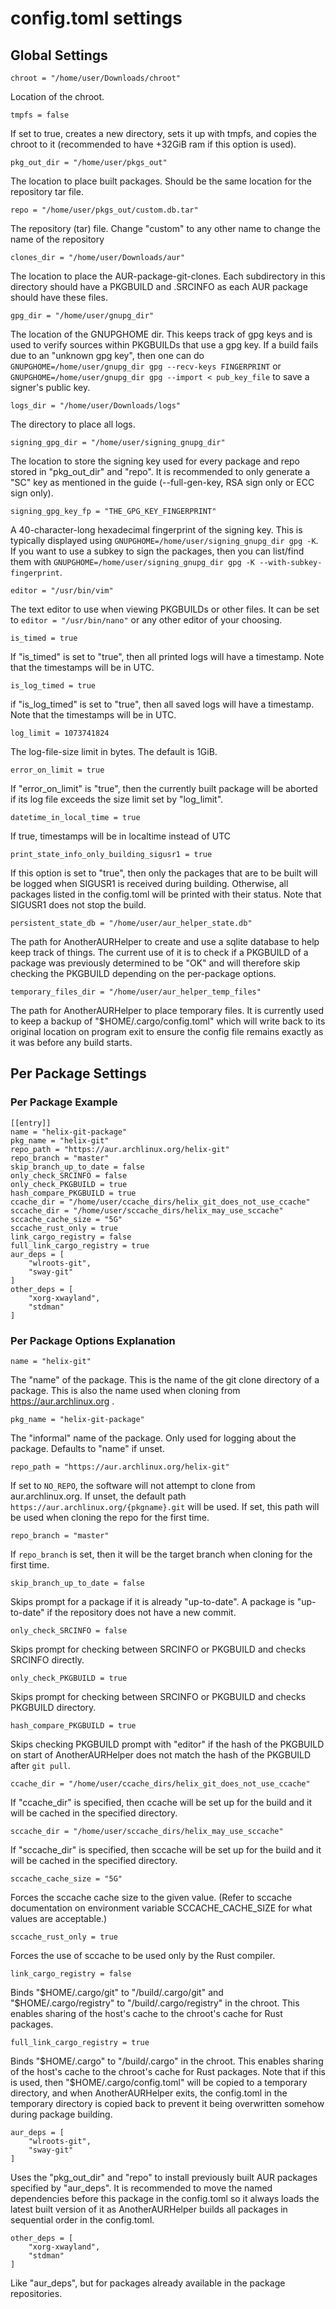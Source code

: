 # config.toml settings

## Global Settings

    chroot = "/home/user/Downloads/chroot"

Location of the chroot.

    tmpfs = false

If set to true, creates a new directory, sets it up with tmpfs, and copies the
chroot to it (recommended to have +32GiB ram if this option is used).

    pkg_out_dir = "/home/user/pkgs_out"

The location to place built packages. Should be the same location for the
repository tar file.

    repo = "/home/user/pkgs_out/custom.db.tar"

The repository (tar) file. Change "custom" to any other name to change the name
of the repository

    clones_dir = "/home/user/Downloads/aur"

The location to place the AUR-package-git-clones. Each subdirectory in this
directory should have a PKGBUILD and .SRCINFO as each AUR package should have
these files.

    gpg_dir = "/home/user/gnupg_dir"

The location of the GNUPGHOME dir. This keeps track of gpg keys and is used to
verify sources within PKGBUILDs that use a gpg key. If a build fails due to an
"unknown gpg key", then one can do `GNUPGHOME=/home/user/gnupg_dir gpg
--recv-keys FINGERPRINT` or `GNUPGHOME=/home/user/gnupg_dir gpg --import <
pub_key_file` to save a signer's public key.

    logs_dir = "/home/user/Downloads/logs"

The directory to place all logs.

    signing_gpg_dir = "/home/user/signing_gnupg_dir"

The location to store the signing key used for every package and repo stored in
"pkg\_out\_dir" and "repo". It is recommended to only generate a "SC" key as
mentioned in the guide (--full-gen-key, RSA sign only or ECC sign only).

    signing_gpg_key_fp = "THE_GPG_KEY_FINGERPRINT"

A 40-character-long hexadecimal fingerprint of the signing key. This is
typically displayed using `GNUPGHOME=/home/user/signing_gnupg_dir gpg -K`. If
you want to use a subkey to sign the packages, then you can list/find them with
`GNUPGHOME=/home/user/signing_gnupg_dir gpg -K --with-subkey-fingerprint`.

    editor = "/usr/bin/vim"

The text editor to use when viewing PKGBUILDs or other files. It can be set to
`editor = "/usr/bin/nano"` or any other editor of your choosing.

    is_timed = true

If "is\_timed" is set to "true", then all printed logs will have a timestamp.
Note that the timestamps will be in UTC.

    is_log_timed = true

if "is\_log\_timed" is set to "true", then all saved logs will have a timestamp.
Note that the timestamps will be in UTC.

    log_limit = 1073741824

The log-file-size limit in bytes. The default is 1GiB.

    error_on_limit = true

If "error\_on\_limit" is "true", then the currently built package will be
aborted if its log file exceeds the size limit set by "log\_limit".

    datetime_in_local_time = true

If true, timestamps will be in localtime instead of UTC

    print_state_info_only_building_sigusr1 = true

If this option is set to "true", then only the packages that are to be built
will be logged when SIGUSR1 is received during building. Otherwise, all packages
listed in the config.toml will be printed with their status. Note that SIGUSR1
does not stop the build.

    persistent_state_db = "/home/user/aur_helper_state.db"

The path for AnotherAURHelper to create and use a sqlite database to help keep
track of things. The current use of it is to check if a PKGBUILD of a package
was previously determined to be "OK" and will therefore skip checking the
PKGBUILD depending on the per-package options.

    temporary_files_dir = "/home/user/aur_helper_temp_files"

The path for AnotherAURHelper to place temporary files. It is currently used to
keep a backup of "$HOME/.cargo/config.toml" which will write back to its
original location on program exit to ensure the config file remains exactly as
it was before any build starts.

## Per Package Settings

### Per Package Example

    [[entry]]
    name = "helix-git-package"
    pkg_name = "helix-git"
    repo_path = "https://aur.archlinux.org/helix-git"
    repo_branch = "master"
    skip_branch_up_to_date = false
    only_check_SRCINFO = false
    only_check_PKGBUILD = true
    hash_compare_PKGBUILD = true
    ccache_dir = "/home/user/ccache_dirs/helix_git_does_not_use_ccache"
    sccache_dir = "/home/user/sccache_dirs/helix_may_use_sccache"
    sccache_cache_size = "5G"
    sccache_rust_only = true
    link_cargo_registry = false
    full_link_cargo_registry = true
    aur_deps = [
        "wlroots-git",
        "sway-git"
    ]
    other_deps = [
        "xorg-xwayland",
        "stdman"
    ]

### Per Package Options Explanation

    name = "helix-git"

The "name" of the package. This is the name of the git clone directory of a
package. This is also the name used when cloning from https://aur.archlinux.org
.

    pkg_name = "helix-git-package"

The "informal" name of the package. Only used for logging about the package.
Defaults to "name" if unset.

    repo_path = "https://aur.archlinux.org/helix-git"

If set to `NO_REPO`, the software will not attempt to clone from
aur.archlinux.org. If unset, the default path
`https://aur.archlinux.org/{pkgname}.git` will be used. If set, this path will
be used when cloning the repo for the first time.

    repo_branch = "master"

If `repo_branch` is set, then it will be the target branch when cloning for the
first time.

    skip_branch_up_to_date = false

Skips prompt for a package if it is already "up-to-date". A package is
"up-to-date" if the repository does not have a new commit.

    only_check_SRCINFO = false

Skips prompt for checking between SRCINFO or PKGBUILD and checks SRCINFO
directly.

    only_check_PKGBUILD = true

Skips prompt for checking between SRCINFO or PKGBUILD and checks PKGBUILD
directory.

    hash_compare_PKGBUILD = true

Skips checking PKGBUILD prompt with "editor" if the hash of the PKGBUILD on
start of AnotherAURHelper does not match the hash of the PKGBUILD after
`git pull`.

    ccache_dir = "/home/user/ccache_dirs/helix_git_does_not_use_ccache"

If "ccache\_dir" is specified, then ccache will be set up for the build and it
will be cached in the specified directory.

    sccache_dir = "/home/user/sccache_dirs/helix_may_use_sccache"

If "sccache\_dir" is specified, then sccache will be set up for the build and it
will be cached in the specified directory.

    sccache_cache_size = "5G"

Forces the sccache cache size to the given value. (Refer to sccache
documentation on environment variable SCCACHE\_CACHE\_SIZE for what values are
acceptable.)

    sccache_rust_only = true

Forces the use of sccache to be used only by the Rust compiler.

    link_cargo_registry = false

Binds "$HOME/.cargo/git" to "/build/.cargo/git" and "$HOME/.cargo/registry" to
"/build/.cargo/registry" in the chroot. This enables sharing of the host's cache
to the chroot's cache for Rust packages.

    full_link_cargo_registry = true

Binds "$HOME/.cargo" to "/build/.cargo" in the chroot. This enables sharing of
the host's cache to the chroot's cache for Rust packages. Note that if this is
used, then "$HOME/.cargo/config.toml" will be copied to a temporary directory,
and when AnotherAURHelper exits, the config.toml in the temporary directory is
copied back to prevent it being overwritten somehow during package building.

    aur_deps = [
        "wlroots-git",
        "sway-git"
    ]

Uses the "pkg\_out\_dir" and "repo" to install previously built AUR packages
specified by "aur\_deps". It is recommended to move the named dependencies
before this package in the config.toml so it always loads the latest built
version of it as AnotherAURHelper builds all packages in sequential order in
the config.toml.

    other_deps = [
        "xorg-xwayland",
        "stdman"
    ]

Like "aur\_deps", but for packages already available in the package
repositories.

